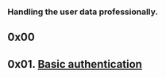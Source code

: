 ### Handling the user data professionally.

## 0x00 []()

## 0x01. [Basic authentication](https://github.com/Juli868/alx-backend-user-data/tree/master/0x01-Basic_authentication)
